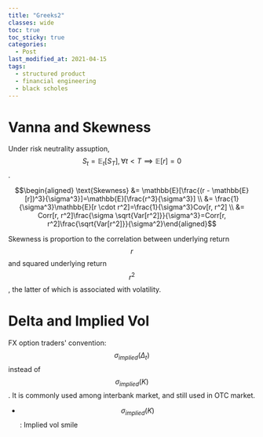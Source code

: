 ```yaml
---
title: "Greeks2"
classes: wide
toc: true
toc_sticky: true
categories: 
  - Post
last_modified_at: 2021-04-15
tags:
  - structured product
  - financial engineering
  - black scholes  
---
```


<script type="text/javascript" async
  src="https://cdn.mathjax.org/mathjax/latest/MathJax.js?config=TeX-MML-AM_CHTML">
</script>

# Vanna and Skewness
Under risk neutrality assuption, $$S_t = \mathbb{E}_t[S_T], \forall t<T \implies \mathbb{E}[r]=0 $$.

$$\begin{aligned} \text{Skewness} &= \mathbb{E}[\frac{(r - \mathbb{E}[r])^3}{\sigma^3}]=\mathbb{E}[\frac{r^3}{\sigma^3}] \\ &= \frac{1}{\sigma^3}\mathbb{E}[r \cdot r^2]=\frac{1}{\sigma^3}Cov[r, r^2] \\ &= Corr[r, r^2]\frac{\sigma \sqrt{Var[r^2]}}{\sigma^3}=Corr[r, r^2]\frac{\sqrt{Var[r^2]}}{\sigma^2}\end{aligned}$$

Skewness is proportion to the correlation between underlying return $$r$$ and squared underlying return $$r^2$$, the latter of which is associated with volatility. 

# Delta and Implied Vol
FX option traders' convention: $$\sigma_{implied}(\Delta_t)$$ instead of $$\sigma_{implied}(K)$$. It is commonly used among interbank market, and still used in OTC market.

- $$ \sigma_{implied}(K) $$: Implied vol smile

    <script src="https://cdn.plot.ly/plotly-latest.min.js"></script>
    <div id="25a6c0cd-8172-4064-adde-d675fc86323d" class="plotly-graph-div" style="height:100%; width:100%;"></div>
    <script type="text/javascript">window.PLOTLYENV=window.PLOTLYENV || {}; window.PLOTLYENV.BASE_URL="https://plot.ly"; Plotly.newPlot( "25a6c0cd-8172-4064-adde-d675fc86323d", [{"type": "scatter", "x": [50, 60, 70, 80, 90, 100, 110, 120, 130, 140, 150], "y": [25, 20, 16, 13, 11, 10, 9.5, 9.1, 8.8, 9, 9.2]}], {"linkText": "Export to plot.ly", "showLink": true}) </script>

- Delta plots under different implied vol

    <script src="https://cdn.plot.ly/plotly-latest.min.js"></script>
    <div id="bc3146ac-70a8-4059-a4eb-ba96582b4c41" class="plotly-graph-div" style="height:100%; width:100%;"></div>
    <script type="text/javascript">window.PLOTLYENV=window.PLOTLYENV || {}; window.PLOTLYENV.BASE_URL="https://plot.ly"; Plotly.newPlot( "bc3146ac-70a8-4059-a4eb-ba96582b4c41", [{"name": "Vanilla Call Payoff", "type": "scatter", "x": [50, 60, 70, 80, 90, 100, 110, 120, 130, 140, 150], "xaxis": "x", "y": [0, 0, 0, 0, 0, 0, 10, 20, 30, 40, 50], "yaxis": "y"}, {"name": "Delta of High Vol", "type": "scatter", "x": [50, 60, 70, 80, 90, 100, 110, 120, 130, 140, 150], "xaxis": "x", "y": [0.01, 0.05, 0.12, 0.2, 0.3, 0.5, 0.7, 0.8, 0.88, 0.95, 0.99], "yaxis": "y2"}, {"name": "Delta of Low Vol", "type": "scatter", "x": [50, 60, 70, 80, 90, 100, 110, 120, 130, 140, 150], "xaxis": "x", "y": [0.01, 0.03, 0.08, 0.15, 0.24, 0.5, 0.76, 0.85, 0.92, 0.97, 0.99], "yaxis": "y2"}], {"yaxis": {"anchor": "x", "domain": [0.0, 1.0], "title": {"text": "<b>Payoff</b>"}}, "yaxis2": {"anchor": "x", "overlaying": "y", "side": "right", "title": {"text": "<b>Delta</b>"}}, "xaxis": {"anchor": "y", "title": {"text": "<b>St</b>"}}}, {"linkText": "Export to plot.ly", "showLink": true}) </script>


# Appendix
## Notations
$$r = \ln(\frac{S_t}{S_0})$$


# References
Adam S. Iqbal, Volatility: Practical Options Theory (2018, Wiley)